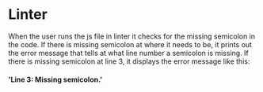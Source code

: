 # Linter
<!-- Short summary or background information -->
When the user runs the js file in linter it checks for the missing semicolon in the code.
If there is missing semicolon at where it needs to be, it prints out the error message
that tells at what line number a semicolon is missing. If there is missing semicolon at 
line 3, it displays the error message like this: 
#### 'Line 3: Missing semicolon.'
